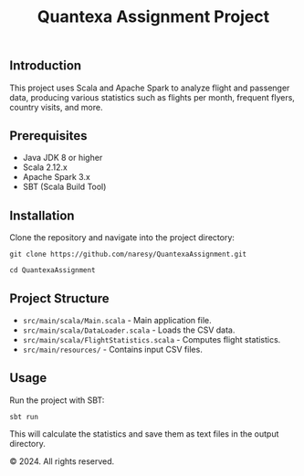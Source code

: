 <header>
        <h1>Quantexa Assignment Project</h1>
    </header>
    <section>
        <h2>Introduction</h2>
        <p>This project uses Scala and Apache Spark to analyze flight and passenger data, producing various statistics such as flights per month, frequent flyers, country visits, and more.</p>
    </section>
    <section>
        <h2>Prerequisites</h2>
        <ul>
            <li>Java JDK 8 or higher</li>
            <li>Scala 2.12.x</li>
            <li>Apache Spark 3.x</li>
            <li>SBT (Scala Build Tool)</li>
        </ul>
    </section>
    <section>
        <h2>Installation</h2>
        <p>Clone the repository and navigate into the project directory:</p>
        <code>git clone https://github.com/naresy/QuantexaAssignment.git
            <br>cd QuantexaAssignment</code>
    </section>
    <section>
        <h2>Project Structure</h2>
        <ul>
            <li><code>src/main/scala/Main.scala</code> - Main application file.</li>
            <li><code>src/main/scala/DataLoader.scala</code> - Loads the CSV data.</li>
            <li><code>src/main/scala/FlightStatistics.scala</code> - Computes flight statistics.</li>
            <li><code>src/main/resources/</code> - Contains input CSV files.</li>
        </ul>
    </section>
    <section>
        <h2>Usage</h2>
        <p>Run the project with SBT:</p>
        <code>sbt run</code>
        <p>This will calculate the statistics and save them as text files in the output directory.</p>
    </section>
   <footer>
        <p>&copy; 2024. All rights reserved.</p>
    </footer>
</body>
</html>
